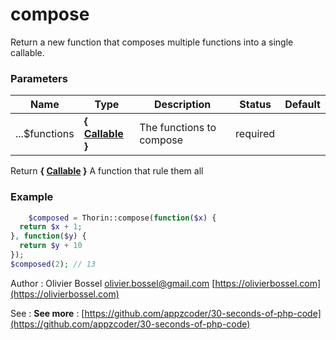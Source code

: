 # compose

Return a new function that composes multiple functions into a single callable.


### Parameters
Name  |  Type  |  Description  |  Status  |  Default
------------  |  ------------  |  ------------  |  ------------  |  ------------
...$functions  |  **{ [Callable](http://php.net/manual/en/language.types.callable.php) }**  |  The functions to compose  |  required  |

Return **{ [Callable](http://php.net/manual/en/language.types.callable.php) }** A function that rule them all

### Example
```php
	$composed = Thorin::compose(function($x) {
  return $x + 1;
}, function($y) {
  return $y + 10
});
$composed(2); // 13
```
Author : Olivier Bossel [olivier.bossel@gmail.com](mailto:olivier.bossel@gmail.com) [https://olivierbossel.com](https://olivierbossel.com)

See : **See more** : [https://github.com/appzcoder/30-seconds-of-php-code](https://github.com/appzcoder/30-seconds-of-php-code)